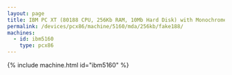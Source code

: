 ```yaml
---
layout: page
title: IBM PC XT (80188 CPU, 256Kb RAM, 10Mb Hard Disk) with Monochrome Display
permalink: /devices/pcx86/machine/5160/mda/256kb/fake188/
machines:
  - id: ibm5160
    type: pcx86
---
```


{% include machine.html id="ibm5160" %}
